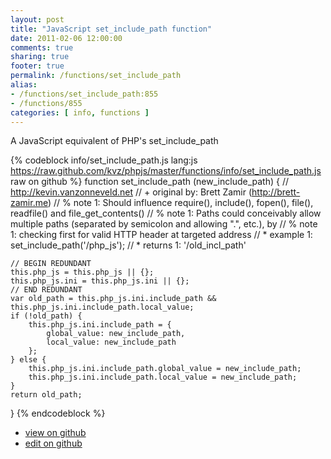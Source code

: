 ```yaml
---
layout: post
title: "JavaScript set_include_path function"
date: 2011-02-06 12:00:00
comments: true
sharing: true
footer: true
permalink: /functions/set_include_path
alias:
- /functions/set_include_path:855
- /functions/855
categories: [ info, functions ]
---
```

A JavaScript equivalent of PHP's set_include_path
<!-- more -->
{% codeblock info/set_include_path.js lang:js https://raw.github.com/kvz/phpjs/master/functions/info/set_include_path.js raw on github %}
function set_include_path (new_include_path) {
    // http://kevin.vanzonneveld.net
    // +   original by: Brett Zamir (http://brett-zamir.me)
    // %          note 1: Should influence require(), include(), fopen(), file(), readfile() and file_get_contents()
    // %          note 1: Paths could conceivably allow multiple paths (separated by semicolon and allowing ".", etc.), by
    // %          note 1: checking first for valid HTTP header at targeted address
    // *     example 1: set_include_path('/php_js');
    // *     returns 1: '/old_incl_path'

    // BEGIN REDUNDANT
    this.php_js = this.php_js || {};
    this.php_js.ini = this.php_js.ini || {};
    // END REDUNDANT
    var old_path = this.php_js.ini.include_path && this.php_js.ini.include_path.local_value;
    if (!old_path) {
        this.php_js.ini.include_path = {
            global_value: new_include_path,
            local_value: new_include_path
        };
    } else {
        this.php_js.ini.include_path.global_value = new_include_path;
        this.php_js.ini.include_path.local_value = new_include_path;
    }
    return old_path;
}
{% endcodeblock %}
<ul>
 <li><a href="https://github.com/kvz/phpjs/blob/master/functions/info/set_include_path.js">view on github</a></li>
 <li><a href="https://github.com/kvz/phpjs/edit/master/functions/info/set_include_path.js">edit on github</a></li>
</ul>
